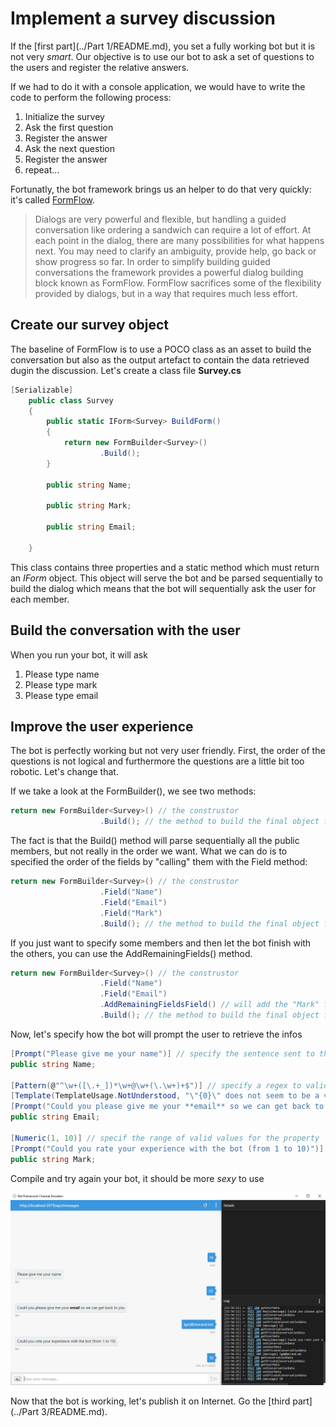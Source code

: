 # Implement a survey discussion

If the [first part](../Part 1/README.md), you set a fully working bot but it is not very *smart*. Our objective is to use our bot to ask a set of questions to the users and register the relative answers.

If we had to do it with a console application, we would have to write the code to perform the following process:

1. Initialize the survey
1. Ask the first question
1. Register the answer
1. Ask the next question
1. Register the answer
1. repeat...

Fortunatly, the bot framework brings us an helper to do that very quickly: it's called [FormFlow](https://docs.botframework.com/en-us/csharp/builder/sdkreference/forms.html).
> Dialogs are very powerful and flexible, but handling a guided conversation like ordering a sandwich can require a lot of effort. At each point in the dialog, there are many possibilities for what happens next. You may need to clarify an ambiguity, provide help, go back or show progress so far. In order to simplify building guided conversations the framework provides a powerful dialog building block known as FormFlow. FormFlow sacrifices some of the flexibility provided by dialogs, but in a way that requires much less effort.

## Create our survey object

The baseline of FormFlow is to use a POCO class as an asset to build the conversation but also as the output artefact to contain the data retrieved dugin the discussion.
Let's create a class file **Survey.cs**

```` csharp
[Serializable]
    public class Survey
    {
        public static IForm<Survey> BuildForm()
        {
            return new FormBuilder<Survey>()
                    .Build();
        }

        public string Name;

        public string Mark;

        public string Email;

    }
````

This class contains three properties and a static method which must return an _IForm<T>_ object. This object will serve the bot and be parsed sequentially to build the dialog which means that the bot will sequentially ask the user for each member.

## Build the conversation with the user

When you run your bot, it will ask

1. Please type name
1. Please type mark
1. Please type email

## Improve the user experience

The bot is perfectly working but not very user friendly. First, the order of the questions is not logical and furthermore the questions are a little bit too robotic. Let's change that.

If we take a look at the FormBuilder(), we see two methods:

```` csharp
return new FormBuilder<Survey>() // the construstor
                    .Build(); // the method to build the final object for the bot
````

The fact is that the Build() method will parse sequentially all the public members, but not really in the order we want. What we can do is to specified the order of the fields by "calling" them with the Field method:

```` csharp
return new FormBuilder<Survey>() // the construstor
                    .Field("Name")
                    .Field("Email")
                    .Field("Mark")
                    .Build(); // the method to build the final object for the bot
````

If you just want to specify some members and then let the bot finish with the others, you can use the AddRemainingFields() method.

```` csharp
return new FormBuilder<Survey>() // the construstor
                    .Field("Name")
                    .Field("Email")
                    .AddRemainingFieldsField() // will add the "Mark" field
                    .Build(); // the method to build the final object for the bot
````

Now, let's specify how the bot will prompt the user to retrieve the infos

```` csharp
[Prompt("Please give me your name")] // specify the sentence sent to the user
public string Name;

[Pattern(@"^\w+([\.+_])*\w+@\w+(\.\w+)+$")] // specify a regex to valid the property
[Template(TemplateUsage.NotUnderstood, "\"{0}\" does not seem to be a valid email.")] // specify the sentence sent back to the user in case the pattern is not validated
[Prompt("Could you please give me your **email** so we can get back to you")] // specify the sentence sent to the user
public string Email;

[Numeric(1, 10)] // specif the range of valid values for the property
[Prompt("Could you rate your experience with the bot (from 1 to 10)")] // specify the sentence sent to the user
public string Mark;
````

Compile and try again your bot, it should be more _sexy_ to use

![project creation](botsurvey5.png)

Now that the bot is working, let's publish it on Internet. Go the [third part](../Part 3/README.md).